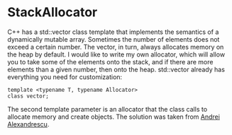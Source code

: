 # StackAllocator
C++ has a std::vector class template that implements the semantics of a dynamically mutable array. Sometimes the number of elements does not exceed a certain number. The vector, in turn, always allocates memory on the heap by default. I would like to write my own allocator,
which will allow you to take some of the elements onto the stack, and if there are more elements than a given number, then onto the heap. std::vector already has everything you need for customization:
    
    template <typename T, typename Allocator>
    class vector;
    
The second template parameter is an allocator that the class calls to allocate memory and create objects. The solution was taken from [Andrei Alexandrescu](https://www.youtube.com/watch?v=LIb3L4vKZ7U).
